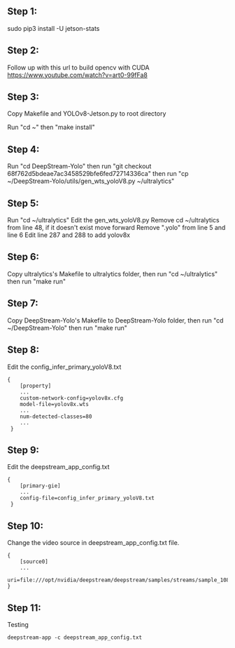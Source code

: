 ## Step 1:
sudo pip3 install -U jetson-stats

## Step 2:
Follow up with this url to build opencv with CUDA https://www.youtube.com/watch?v=art0-99fFa8

## Step 3:
Copy Makefile and YOLOv8-Jetson.py  to root directory

Run "cd ~" then
"make install"

## Step 4:

Run "cd DeepStream-Yolo" then run
"git checkout 68f762d5bdeae7ac3458529bfe6fed72714336ca"
then run "cp ~/DeepStream-Yolo/utils/gen_wts_yoloV8.py ~/ultralytics"

## Step 5:

Run "cd ~/ultralytics"
Edit the gen_wts_yoloV8.py
Remove cd ~/ultralytics from line 48, if it doesn't exist move forward
Remove ".yolo" from line 5 and line 6
Edit line 287 and 288 to add yolov8x

## Step 6:

Copy ultralytics's Makefile to ultralytics folder, then run
"cd ~/ultralytics" then run 
"make run"

## Step 7:

Copy DeepStream-Yolo's Makefile to DeepStream-Yolo folder, then run
"cd ~/DeepStream-Yolo" then run
"make run"

## Step 8:

Edit the config_infer_primary_yoloV8.txt
    
    { 
		[property]
		...
		custom-network-config=yolov8x.cfg
		model-file=yolov8x.wts
		...
		num-detected-classes=80
		...
     }

## Step 9:

Edit the deepstream_app_config.txt

	{ 
		[primary-gie]
		...
		config-file=config_infer_primary_yoloV8.txt
     }

## Step 10:

Change the video source in deepstream_app_config.txt file.

	{
		[source0]
		...
		uri=file:///opt/nvidia/deepstream/deepstream/samples/streams/sample_1080p_h264.mp4
	}

## Step 11:

Testing

	deepstream-app -c deepstream_app_config.txt


